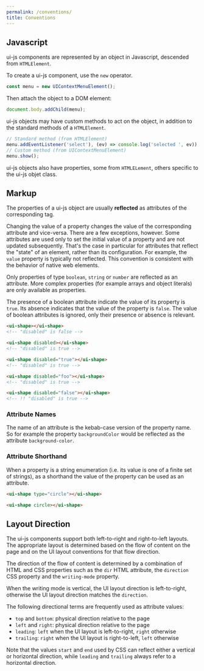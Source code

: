 ```yaml
---
permalink: /conventions/
title: Conventions
---
```


## Javascript

ui-js components are represented by an object in Javascript, descended
from `HTMLElement`.

To create a ui-js component, use the `new` operator.

```javascript
const menu = new UIContextMenuElement();
```

Then attach the object to a DOM element:

```javascript
document.body.addChild(menu);
```

ui-js objects may have custom methods to act on the object,
in addition to the standard methods of a `HTMLElement`.

```javascript
// Standard method (from HTMLElement)
menu.addEventListener('select'), (ev) => console.log('selected ', ev));
// Custom method (from UIContextMenuElement)
menu.show();
```

ui-js objects also have properties, some from `HTMLELement`, others
specific to the ui-js objet class.

## Markup

The properties of a ui-js object are usually **reflected** as attributes
of the corresponding tag.

Changing the value of a property changes the value of the corresponding
attribute and vice-versa. There are a few exceptions, however. Some
attributes are used only to set the initial value of a property and
are not updated subsequently. That's the case in particular for attributes
that reflect the "state" of an element, rather than its configuration.
For example, the `value` property is typically not reflected.
This convention is consistent with the behavior of native web elements.

Only properties of type `boolean`, `string` or `number` are reflected
as an attribute. More complex properties (for example arrays and object literals)
are only available as properties.

The presence of a boolean attribute indicate the value of its property
is `true`. Its absence indicates that the value of the property is `false`. The value of boolean attributes is ignored, only their
presence or absence is relevant.

```html
<ui-shape></ui-shape>
<!-- "disabled" is false -->

<ui-shape disabled></ui-shape>
<!-- "disabled" is true -->

<ui-shape disabled="true"></ui-shape>
<!-- "disabled" is true -->

<ui-shape disabled="foo"></ui-shape>
<!-- "disabled" is true -->

<ui-shape disabled="false"></ui-shape>
<!-- !! "disabled" is true -->
```

### Attribute Names

The name of an attribute is the kebab-case version of the property name.
So for example the property `backgroundColor` would be reflected as the attribute `background-color`.

### Attribute Shorthand

When a property is a string enumeration (i.e. its value is one of a
finite set of strings), as a shorthand the value of the property can
be used as an attribute.

```html
<ui-shape type="circle"></ui-shape>

<ui-shape circle></ui-shape>
```

## Layout Direction

The ui-js components support both left-to-right and right-to-left layouts.
The appropriate layout is determined based on the flow of content on the page
and on the UI layout conventions for that flow direction.

The direction of the flow of content is determined by a combination of
HTML and CSS properties such as the `dir` HTML attribute, the `direction`
CSS property and the `writing-mode` property.

When the writing mode is vertical, the UI layout direction is left-to-right,
otherwise the UI layout direction matches the `direction`.

The following directional terms are frequently used as attribute values:

-   `top` and `bottom`: physical direction relative to the page
-   `left` and `right`: physical direction relative to the page
-   `leading`: `left` when the UI layout is left-to-right, `right` otherwise
-   `trailing`: `right` when the UI layout is right-to-left, `left` otherwise

Note that the values `start` and `end` used by CSS can reflect either a
vertical or horizontal direction, while `leading` and `trailing` always
refer to a horizontal direction.
